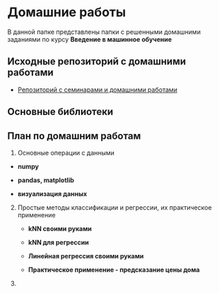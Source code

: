 # Домашние работы

В данной папке представлены папки с решенными домашними заданиями по курсу **Введение в машинное обучение**

## Исходные репозиторий c домашними работами

* [Репозиторий с семинарами и домашними работами](https://github.com/KovalevEvgeny/minor2020-iad4)

## Основные библиотеки


## План по домашним работам

1. Основные операции с данными

  - **numpy**
  
  - **pandas, matplotlib**
  
  - **визуализация данных**

2. Простые методы классификации и регрессии, их практическое применение
  
   - **kNN своими руками**
   
   - **kNN для регрессии**
   
   - **Линейная регрессия своими руками**
   
   - **Практическое применение - предсказание цены дома**

3. 
